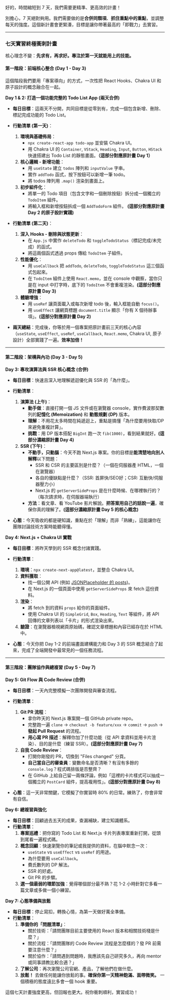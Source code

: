 好的，時間縮短到 7 天，我們需要更精準、更高效的計畫！

別擔心，7 天絕對夠用。我們需要做的是**合併同類項**、**抓住重點中的重點**，並調整每天的強度。這個新計畫會更緊湊，目標是讓你帶著最高的「即戰力」去實習。

---

### **七天實習終極衝刺計畫**

核心理念不變：**先求有，再求好。專注於第一天就能用上的技能。**

#### **第一階段：前端核心整合 (Day 1 - Day 3)**

這個階段我們要用「專案導向」的方式，一次性把 React Hooks、Chakra UI 和原子設計的概念融合在一起。

**Day 1 & 2: 打造一個功能完整的 Todo List App (兩天合併)**

- **每日目標**：這兩天不分開，共同目標是從零到有，完成一個包含新增、刪除、標記完成功能的 Todo List。
- **行動清單 (第一天)**：
    1.  **環境與基礎佈局**：
        - `npx create-react-app todo-app` 並安裝 Chakra UI。
        - 用 Chakra UI 的 `Container`, `VStack`, `Heading`, `Input`, `Button`, `HStack` 快速搭建出 Todo List 的靜態畫面。**（這部分對應原計畫 Day 1）**
    2.  **核心邏輯 - 新增功能**：
        - 用 `useState` 建立 `todos` 陣列和 `inputValue` 字串。
        - 實作 `addTodo` 函式，按下按鈕可以新增一筆 todo。
        - 將 todos 陣列用 `.map()` 渲染到畫面上。
    3.  **初步組件化**：
        - 將單一的 Todo 項目（包含文字和一個刪除按鈕）拆分成一個獨立的 `TodoItem` 組件。
        - 將輸入框和新增按鈕拆成一個 `AddTodoForm` 組件。 **(這部分對應原計畫 Day 2 的原子設計實踐)**

- **行動清單 (第二天)**：
    1.  **深入 Hooks - 刪除與狀態更新**：
        - 在 `App.js` 中實作 `deleteTodo` 和 `toggleTodoStatus`（標記完成/未完成）的函式。
        - 將這兩個函式透過 props 傳給 `TodoItem` 子組件。
    2.  **性能優化**：
        - 用 `useCallback` 把 `addTodo`, `deleteTodo`, `toggleTodoStatus` 這三個函式包起來。
        - 在 `TodoItem` 組件上使用 `React.memo`，並在 console 中觀察，當你只是在 input 中打字時，底下的 `TodoItem` 不會重複渲染。**(這部分對應原計畫 Day 3)**
    3.  **體驗增強**：
        - 用 `useRef` 讓頁面載入或每次新增 todo 後，輸入框能自動 `focus()`。
        - 用 `useEffect` 讓網頁標題 `document.title` 顯示「你有 X 個待辦事項」。**(這部分對應原計畫 Day 2)**

- **兩天總結**：完成後，你等於用一個專案把原計畫前三天的核心內容（`useState`, `useEffect`, `useRef`, `useCallback`, `React.memo`, Chakra UI, 原子設計）全部實踐了一遍。**效率加倍！**

---

#### **第二階段：架構與內功 (Day 3 - Day 5)**

**Day 3: 專攻演算法與 SSR 核心概念 (合併)**

- **每日目標**：快速且深入地理解遞迴優化與 SSR 的「為什麼」。
- **行動清單**：
    1.  **演算法 (上午)**：
        - **動手做**：直接打開一個 JS 文件或在瀏覽器 console，實作費波那契數列的**記憶化 (Memoization)** 和 **動態規劃 (DP)** 版本。
        - **理解**：不用花太多時間在純遞迴上，重點是搞懂「為什麼要用快取/DP來避免重複計算」。
        - **挑戰**：用 DP 版本搭配 `BigInt` 跑一次 `fib(1000)`，看到結果就好。**(這部分濃縮原計畫 Day 4)**
    2.  **SSR (下午)**：
        - **不動手，只動腦**：今天不跑 Next.js 專案。你的目標是**能清楚地向別人解釋**以下問題：
            - SSR 和 CSR 的主要區別是什麼？（一個在伺服器產 HTML，一個在瀏覽器）
            - 各自的優缺點是什麼？（SSR: 首屏快/SEO好；CSR: 互動快/伺服器壓力小）
            - Next.js 的 `getServerSideProps` 是在什麼時候、在哪裡執行的？（每次請求時，在伺服器端執行）
        - **方法**：看文章、看 YouTube 影片解說。**把答案用自己的話說一遍**，確保你真的理解了。**(這部分濃縮原計畫 Day 5 的核心概念)**

- **心態**：今天吸收的都是硬知識，重點在於「理解」而非「熟練」，這能讓你在團隊討論技術方案時能聽得懂。

**Day 4: Next.js + Chakra UI 實戰**

- **每日目標**：將昨天學到的 SSR 概念付諸實踐。
- **行動清單**：
    1.  **環境**：`npx create-next-app@latest`，並整合 Chakra UI。
    2.  **資料獲取**：
        - 找一個公開 API (例如 [JSONPlaceholder 的 posts](https://jsonplaceholder.typicode.com/posts))。
        - 在 Next.js 的一個頁面中使用 `getServerSideProps` 來 fetch 這份資料。
    3.  **渲染**：
        - 將 fetch 到的資料 `props` 給你的頁面組件。
        - 使用 Chakra UI 的 `SimpleGrid`, `Box`, `Heading`, `Text` 等組件，將 API 回傳的文章列表以「卡片」的形式渲染出來。
    4.  **驗證**：在瀏覽器檢視網頁原始碼，確認文章標題和內容已經存在於 HTML 中。

- **心態**：今天你把 Day 1-2 的前端畫面建構能力和 Day 3 的 SSR 概念結合了起來，完成了全端開發中最常見的一個任務流程。

---

#### **第三階段：團隊協作與總複習 (Day 5 - Day 7)**

**Day 5: Git Flow 與 Code Review (合併)**

- **每日目標**：一天內完整模擬一次團隊開發與審查流程。
- **行動清單**：
    1.  **Git PR 流程**：
        - 拿你昨天的 Next.js 專案開一個 GitHub private repo。
        - 完整跑一遍 `clone` -> `checkout -b feature/xxx` -> `commit` -> `push` -> **發起 Pull Request** 的流程。
        - **用心寫 PR 描述**：解釋你加了什麼功能（從 API 拿資料並用卡片渲染）、目的是什麼（練習 SSR）。**(這部分對應原計畫 Day 7)**
    2.  **自我 Code Review**：
        - 打開你剛發的 PR，切換到 "Files changed" 分頁。
        - **自己當自己的審查員**：變數命名是否清晰？有沒有多餘的 `console.log`？程式碼排版是否整齊？
        - 在 GitHub 上給自己留一兩條評論，例如「這裡的卡片樣式可以抽成一個獨立的 `PostCard` 組件，提高複用性」。**(這部分對應原計畫 Day 8)**

- **心態**：這一天非常關鍵，它模擬了你實習時 80% 的日常。練熟了，你會非常有自信。

**Day 6: 總複習與強化**

- **每日目標**：回顧過去五天的成果，查漏補缺，建立知識體系。
- **行動清單**：
    1.  **專案巡禮**：把你寫的 Todo List 和 Next.js 卡片列表專案重新打開，從頭到尾看一遍程式碼。
    2.  **概念回顧**：快速瀏覽你的筆記或我提供的資料，在腦中默念一次：
        - `useState` vs `useEffect` vs `useRef` 的用途。
        - 為什麼要用 `useCallback`。
        - 費氏數列的 DP 解法。
        - SSR 的好處。
        - Git PR 的步驟。
    3.  **選一個最弱的環節加強**：覺得哪個部分最不熟？花 1-2 小時針對它多看一篇文章或多做一個小練習。

**Day 7: 心態準備與放鬆**

- **每日目標**：停止寫扣，轉換心情，為第一天做好萬全準備。
- **行動清單**：
    1.  **準備你的「問題清單」**：
        - 關於技術：「請問團隊目前主要使用的 React 版本和相關技術棧是什麼？」
        - 關於流程：「請問團隊的 Code Review 流程是怎麼樣的？發 PR 前需要注意什麼？」
        - 關於協作：「請問遇到問題時，我應該先自己研究多久，再向 mentor 或同事請教比較合適？」
    2.  **了解公司**：再次瀏覽公司官網、產品，了解他們在做什麼。
    3.  **放鬆！** 去做任何能讓你放鬆的事。**確保你第一天精神飽滿、面帶微笑。** 一個積極的態度遠比多會一個 hook 重要。

這個七天計畫強度更高，但回報也更大。祝你衝刺順利，實習成功！
